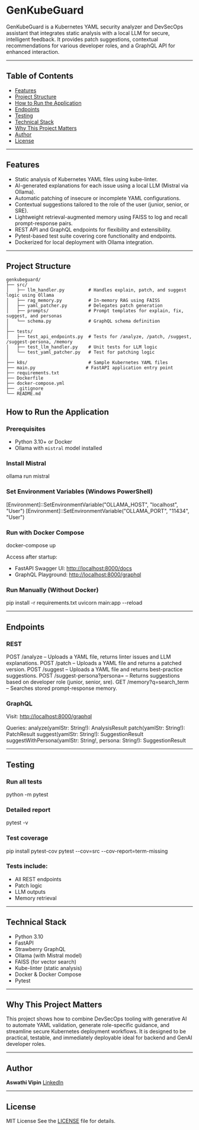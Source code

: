 # GenKubeGuard

GenKubeGuard is a Kubernetes YAML security analyzer and DevSecOps assistant that integrates static analysis with a local LLM for secure, intelligent feedback. It provides patch suggestions, contextual recommendations for various developer roles, and a GraphQL API for enhanced interaction.

---

## Table of Contents

* [Features](#features)
* [Project Structure](#project-structure)
* [How to Run the Application](#how-to-run-the-application)
* [Endpoints](#endpoints)
* [Testing](#testing)
* [Technical Stack](#technical-stack)
* [Why This Project Matters](#why-this-project-matters)
* [Author](#author)
* [License](#license)

---

## Features

* Static analysis of Kubernetes YAML files using kube-linter.
* AI-generated explanations for each issue using a local LLM (Mistral via Ollama).
* Automatic patching of insecure or incomplete YAML configurations.
* Contextual suggestions tailored to the role of the user (junior, senior, or SRE).
* Lightweight retrieval-augmented memory using FAISS to log and recall prompt-response pairs.
* REST API and GraphQL endpoints for flexibility and extensibility.
* Pytest-based test suite covering core functionality and endpoints.
* Dockerized for local deployment with Ollama integration.

---

## Project Structure

```
genkubeguard/
├── src/
│   ├── llm_handler.py         # Handles explain, patch, and suggest logic using Ollama
│   ├── rag_memory.py          # In-memory RAG using FAISS
│   ├── yaml_patcher.py        # Delegates patch generation
│   ├── prompts/               # Prompt templates for explain, fix, suggest, and personas
│   └── schema.py              # GraphQL schema definition
│
├── tests/
│   ├── test_api_endpoints.py  # Tests for /analyze, /patch, /suggest, /suggest-persona, /memory
│   ├── test_llm_handler.py    # Unit tests for LLM logic
│   └── test_yaml_patcher.py   # Test for patching logic
│
├── k8s/                       # Sample Kubernetes YAML files
├── main.py                   # FastAPI application entry point
├── requirements.txt
├── Dockerfile
├── docker-compose.yml
├── .gitignore
└── README.md
```


## How to Run the Application

### Prerequisites

* Python 3.10+ or Docker
* Ollama with `mistral` model installed

### Install Mistral

ollama run mistral

### Set Environment Variables (Windows PowerShell)

[Environment]::SetEnvironmentVariable("OLLAMA_HOST", "localhost", "User")
[Environment]::SetEnvironmentVariable("OLLAMA_PORT", "11434", "User")

### Run with Docker Compose

docker-compose up

Access after startup:

* FastAPI Swagger UI: [http://localhost:8000/docs](http://localhost:8000/docs)
* GraphQL Playground: [http://localhost:8000/graphql](http://localhost:8000/graphql)

### Run Manually (Without Docker)

pip install -r requirements.txt
uvicorn main:app --reload

---

## Endpoints

### REST

POST /analyze – Uploads a YAML file, returns linter issues and LLM explanations.
POST /patch – Uploads a YAML file and returns a patched version.
POST /suggest – Uploads a YAML file and returns best-practice suggestions.
POST /suggest-persona?persona= – Returns suggestions based on developer role (junior, senior, sre).
GET /memory?q=search_term – Searches stored prompt-response memory.

### GraphQL

Visit: [http://localhost:8000/graphql](http://localhost:8000/graphql)

Queries:
analyze(yamlStr: String!): AnalysisResult
patch(yamlStr: String!): PatchResult
suggest(yamlStr: String!): SuggestionResult
suggestWithPersona(yamlStr: String!, persona: String!): SuggestionResult

---

## Testing

### Run all tests

python -m pytest

### Detailed report

pytest -v

### Test coverage

pip install pytest-cov
pytest --cov=src --cov-report=term-missing

### Tests include:

* All REST endpoints
* Patch logic
* LLM outputs
* Memory retrieval

---

## Technical Stack

* Python 3.10
* FastAPI
* Strawberry GraphQL
* Ollama (with Mistral model)
* FAISS (for vector search)
* Kube-linter (static analysis)
* Docker & Docker Compose
* Pytest

---

## Why This Project Matters

This project shows how to combine DevSecOps tooling with generative AI to automate YAML validation, generate role-specific guidance, and streamline secure Kubernetes deployment workflows. It is designed to be practical, testable, and immediately deployable  ideal for backend and GenAI developer roles.

---

## Author

**Aswathi Vipin**
[LinkedIn](https://www.linkedin.com/in/aswathivk)

---

## License

MIT License
See the [LICENSE](LICENSE) file for details.

